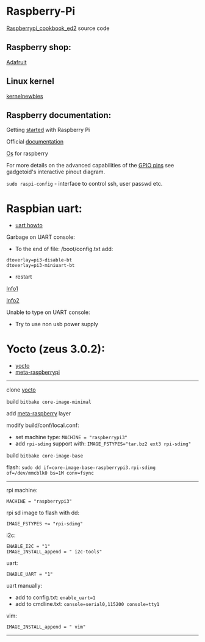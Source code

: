 # Raspberry-Pi

[Raspberrypi_cookbook_ed2](https://github.com/simonmonk/raspberrypi_cookbook_ed2) source code

## Raspberry shop:

[Adafruit](https://www.adafruit.com/)

## Linux kernel

[kernelnewbies](https://kernelnewbies.org/)

## Raspberry documentation:
Getting [started](https://projects.raspberrypi.org/en/pathways/getting-started-with-raspberry-pi) with Raspberry Pi

Official [documentation](https://www.raspberrypi.org/documentation/)

[Os](https://www.raspberrypi.org/downloads/) for raspberry

For more details on the advanced capabilities of the [GPIO pins](https://pinout.xyz/) see gadgetoid's interactive pinout diagram.

`sudo raspi-config` - interface to control ssh, user passwd etc. 

# Raspbian uart:

- [uart howto](https://elinux.org/RPi_Serial_Connection)

Garbage on UART console:

- To the end of file: /boot/config.txt add:
```
dtoverlay=pi3-disable-bt
dtoverlay=pi3-miniuart-bt
```
- restart

[Info1](https://openenergymonitor.org/forum-archive/node/12311.html)

[Info2](https://raspberrypi.stackexchange.com/questions/45007/garbage-on-raspberry-pi-console)

Unable to type on UART console:

- Try to use non usb power supply

# Yocto (zeus 3.0.2):

- [yocto](https://www.yoctoproject.org/)
- [meta-raspberrypi](https://meta-raspberrypi.readthedocs.io/en/latest/index.html)

---

clone [yocto](https://www.yoctoproject.org/software-overview/downloads/)

build `bitbake core-image-minimal`

add [meta-raspberry](http://layers.openembedded.org/layerindex/branch/master/layer/meta-raspberrypi/) layer

modify build/conf/local.conf:
 - set machine type: `MACHINE = "raspberrypi3"`
 - add `rpi-sdimg` support with: `IMAGE_FSTYPES="tar.bz2 ext3 rpi-sdimg"`
 
build `bitbake core-image-base`

flash: `sudo dd if=core-image-base-raspberrypi3.rpi-sdimg of=/dev/mmcblk0 bs=1M conv=fsync`

--- 

rpi machine: 
```
MACHINE = "raspberrypi3"
```

rpi sd image to flash with dd:
```
IMAGE_FSTYPES += "rpi-sdimg"
```

i2c:
```
ENABLE_I2C = "1"
IMAGE_INSTALL_append = " i2c-tools"
```

uart:
```
ENABLE_UART = "1"
```

uart manually:
- add to config.txt: `enable_uart=1`
- add to cmdline.txt: `console=serial0,115200 console=tty1`

vim:
```
IMAGE_INSTALL_append = " vim"
```

---
